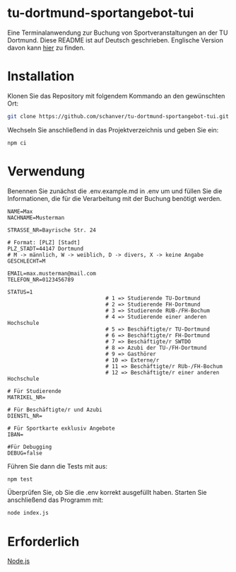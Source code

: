 # tu-dortmund-sportangebot-tui 
Eine Terminalanwendung zur Buchung von Sportveranstaltungen an der TU Dortmund.
Diese README ist auf Deutsch geschrieben. Englische Version davon kann [hier](README.md) zu finden.
# Installation

Klonen Sie das Repository mit folgendem Kommando an den gewünschten Ort:

```bash
git clone https://github.com/schanver/tu-dortmund-sportangebot-tui.git
```

Wechseln Sie anschließend in das Projektverzeichnis und geben Sie ein:

```bash
npm ci
```

# Verwendung

Benennen Sie zunächst die .env.example.md in .env um und füllen Sie die Informationen, die für die Verarbeitung mit der Buchung benötigt werden.

```env
NAME=Max
NACHNAME=Musterman

STRASSE_NR=Bayrische Str. 24

# Format: [PLZ] [Stadt]
PLZ_STADT=44147 Dortmund
# M -> männlich, W -> weiblich, D -> divers, X -> keine Angabe
GESCHLECHT=M

EMAIL=max.musterman@mail.com
TELEFON_NR=0123456789

STATUS=1
                               # 1 => Studierende TU-Dortmund
                               # 2 => Studierende FH-Dortmund
                               # 3 => Studierende RUB-/FH-Bochum
                               # 4 => Studierende einer anderen Hochschule
                               # 5 => Beschäftigte/r TU-Dortmund
                               # 6 => Beschäftigte/r FH-Dortmund
                               # 7 => Beschäftigte/r SWTDO
                               # 8 => Azubi der TU-/FH-Dortmund
                               # 9 => Gasthörer
                               # 10 => Externe/r
                               # 11 => Beschäftigte/r RUb-/FH-Bochum
                               # 12 => Beschäftigte/r einer anderen Hochschule

# Für Studierende
MATRIKEL_NR=

# Für Beschäftigte/r und Azubi
DIENSTL_NR=

# Für Sportkarte exklusiv Angebote
IBAN=

#Für Debugging
DEBUG=false
```

Führen Sie dann die Tests mit aus:
``` bash
npm test
```

Überprüfen Sie, ob Sie die .env korrekt ausgefüllt haben.
Starten Sie anschließend das Programm mit:

```bash
node index.js
```

# Erforderlich
[Node.js](https://nodejs.org/en/download)


